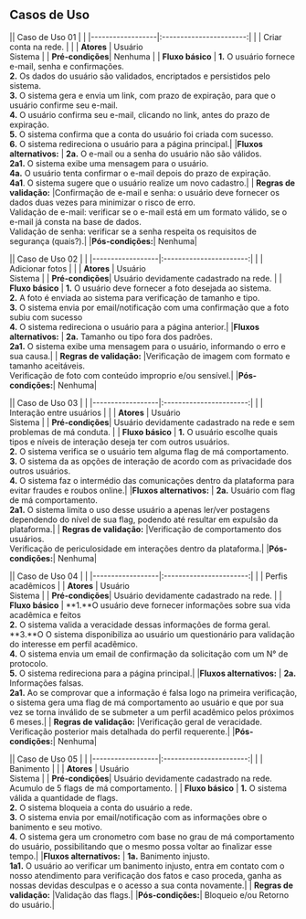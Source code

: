 ﻿## Casos de Uso
|| Caso de Uso 01 | |
|------------------|:-----------------------:|
|            |  Criar conta na rede. | |
| **Atores**       | Usuário <br/> Sistema | 
| **Pré-condições**| Nenhuma             | 
| **Fluxo básico** | **1.**  O usuário fornece e-mail, senha e confirmações.<br/> **2.**  Os dados do usuário são validados, encriptados e persistidos pelo sistema.<br/>**3.**  O sistema gera e envia um link, com prazo de expiração, para que o usuário confirme seu e-mail.<br/>**4.**  O usuário confirma seu e-mail, clicando no link, antes do prazo de expiração.<br/>**5.**  O sistema confirma que a conta do usuário foi criada com sucesso.<br/>  **6.** O sistema redireciona o usuário para a página principal.|
|**Fluxos alternativos:** | **2a.** O e-mail ou a senha do usuário não são válidos. <br/> **2a1.** O sistema exibe uma mensagem para o usuário.<br/>**4a.** O usuário tenta confirmar o e-mail depois do prazo de expiração.<br/>**4a1**. O sistema sugere que o usuário realize um novo cadastro.|
| **Regras de validação:** |Confirmação de e-mail e senha: o usuário deve fornecer os dados duas vezes para minimizar o risco de erro.<br/>Validação de e-mail: verificar se o e-mail está em um formato válido, se o e-mail já consta na base de dados.<br/>Validação de senha: verificar se a senha respeita os requisitos de segurança (quais?).|
|**Pós-condições:**|   Nenhuma|

|| Caso de Uso 02 | |
|------------------|:-----------------------:|
|            |  Adicionar fotos | |
| **Atores**       | Usuário <br/> Sistema | 
| **Pré-condições**| Usuário devidamente cadastrado na rede.             | 
| **Fluxo básico** | **1.** O usuário deve fornecer a foto desejada ao sistema.<br/> **2.**  A foto é enviada ao sistema para verificação de tamanho e tipo.<br/>**3.**  O sistema envia por email/notificação com uma confirmação que a foto subiu com sucesso<br/>**4.** O sistema redireciona o usuário para a página anterior.|
|**Fluxos alternativos:** | **2a.** Tamanho ou tipo fora dos padrões. <br/> **2a1.** O sistema exibe uma mensagem para o usuário, informando o erro e sua causa.|
| **Regras de validação:** |Verificação de imagem com formato e tamanho aceitáveis.<br/> Verificação de foto com conteúdo improprio e/ou sensível.|
|**Pós-condições:**|   Nenhuma|

|| Caso de Uso 03 | |
|------------------|:-----------------------:|
|            |  Interação entre usuários | |
| **Atores**       | Usuário <br/> Sistema | 
| **Pré-condições**| Usuário devidamente cadastrado na rede e sem problemas de má conduta.             | 
| **Fluxo básico** | **1.** O usuário escolhe quais tipos e níveis de interação deseja ter com outros usuários.<br/> **2.** O sistema verifica se o usuário tem alguma flag de má comportamento.<br/>**3.** O sistema da as opções de interação de acordo com as privacidade dos outros usuários.<br/>**4.** O sistema faz o intermédio das comunicações dentro da plataforma para evitar fraudes e roubos online.|
|**Fluxos alternativos:** | **2a.** Usuário com flag de má comportamento. <br/> **2a1.** O sistema limita o uso desse usuário a apenas ler/ver postagens dependendo do nível de sua flag, podendo até resultar em expulsão da plataforma.|
| **Regras de validação:** |Verificação de comportamento dos usuários.<br/> Verificação de periculosidade em interações dentro da plataforma.|
|**Pós-condições:**|   Nenhuma|

|| Caso de Uso 04 | |
|------------------|:-----------------------:|
|            |  Perfis acadêmicos | 
| **Atores**       | Usuário <br/> Sistema | 
| **Pré-condições**| Usuário devidamente cadastrado na rede.             | 
| **Fluxo básico** | **1.**O usuário deve fornecer informações sobre sua vida acadêmica e feitos<br/> **2.** O sistema valida a veracidade dessas informações de forma geral.<br/>**3.**O O sistema disponibiliza ao usuário um questionário para validação do interesse em perfil acadêmico.<br/>**4.** O sistema envia um email de confirmação da solicitação com um N° de protocolo.<br/>**5.** O sistema redireciona para a página principal.|
|**Fluxos alternativos:** | **2a.** Informações falsas. <br/> **2a1.** Ao se comprovar que a informação é falsa logo na primeira verificação, o sistema gera uma flag de má comportamento ao usuário e que por sua vez se torna inválido de se submeter a um perfil acadêmico pelos próximos 6 meses.|
| **Regras de validação:** |Verificação geral de veracidade.<br/> Verificação posterior mais detalhada do perfil requerente.|
|**Pós-condições:**|   Nenhuma|

|| Caso de Uso 05 | |
|------------------|:-----------------------:|
|            |  Banimento | |
| **Atores**       | Usuário <br/> Sistema | 
| **Pré-condições**| Usuário devidamente cadastrado na rede.<br/> Acumulo de 5 flags de má comportamento.             | 
| **Fluxo básico** | **1.** O sistema válida a quantidade de flags.<br/> **2.**  O sistema bloqueia a conta do usuário a rede.<br/>**3.**  O sistema envia por email/notificação com as informações obre o banimento e seu motivo.<br/>**4.** O sistema gera um cronometro com base no grau de má comportamento do usuário, possibilitando que o mesmo possa voltar ao finalizar esse tempo.|
|**Fluxos alternativos:** | **1a.** Banimento injusto. <br/> **1a1.** O usuário ao verificar um banimento injusto, entra em contato com o nosso atendimento para verificação dos fatos e caso proceda, ganha as nossas devidas desculpas e o acesso a sua conta novamente.|
| **Regras de validação:** |Validação das flags.|
|**Pós-condições:**|   Bloqueio e/ou Retorno do usuário.|

